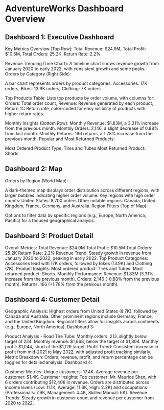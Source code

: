 # AdventureWorks Dashboard Overview

## Dashboard 1:  Executive Dashboard

Key Metrics Overview (Top Row):
Total Revenue: $24.9M,
Total Profit: $10.5M,
Total Orders: 25.2K,
Return Rate: 2.2%

Revenue Trending (Line Chart):
A timeline chart shows revenue growth from January 2020 to early 2022, with consistent growth and some peaks.
Orders by Category (Right Side):

A bar chart represents orders by product categories:
Accessories: 17K orders,
Bikes: 13.9K orders,
Clothing: 7K orders

Top Products Table:
Lists top products by order volume, with columns for:
Orders: Total order count,
Revenue: Revenue generated by each product,
Return %: Return rate,
color-coded for easy visibility of products with higher return rates.

Monthly Insights (Bottom Row):
Monthly Revenue: $1.83M, a 3.31% increase from the previous month.
Monthly Orders: 2,146, a slight decrease of 0.88% from last month.
Monthly Returns: 166 returns, a 1.78% increase from the previous month.
Popular and Most Returned Products:

Most Ordered Product Type: Tires and Tubes
Most Returned Product: Shorts

## Dashboard 2: Map
Orders by Region (World Map):

A dark-themed map displays order distribution across different regions, with larger bubbles indicating higher order volume.
Key regions with high order counts:
United States: 8,700 orders
Other notable regions: Canada, United Kingdom, France, Germany, and Australia.
Region Filters (Top of Map):

Options to filter data by specific regions (e.g., Europe, North America, Pacific) for a focused geographical analysis.

## Dashboard 3: Product Detail

Overall Metrics:
Total Revenue: $24.9M
Total Profit: $10.5M
Total Orders: 25.2K
Return Rate: 2.2%
Revenue Trend:
Steady growth in revenue from January 2020 to 2022, peaking in early 2022.
Top Product Categories:
Accessories lead with 17K orders, followed by Bikes (13.9K) and Clothing (7K).
Product Insights:
Most ordered product: Tires and Tubes.
Most returned product: Shorts.
Monthly Performance:
Revenue: $1.83M (3.31% increase from the previous month).
Orders: 2,146 (-0.88% from the previous month).
Returns: 166 (+1.78% from the previous month).


## Dashboard 4: Customer Detail

Geographic Analysis:
Highest orders from United States (8.7K), followed by Canada and Australia.
Other prominent regions include Germany, France, and the United Kingdom.
Regional filters allow for insights across continents (e.g., Europe, North America).
Dashboard 3:

Product Analysis - Road Tire Tube:
Monthly orders: 213, slightly below target of 234.
Monthly revenue: $1,668, below the target of $1,804.
Monthly profit: $1,044, short of the $1,129 target.
Profit Trend:
Consistent increase in profit from mid-2021 to May 2022, with adjusted profit tracking similarly.
Metric Breakdown:
Orders, revenue, profit, and return percentage can be toggled for detailed analysis.
Dashboard 4:

Customer Metrics:
Unique customers: 17.4K.
Average revenue per customer: $1.4K.
Customer Insights:
Top customer: Mr. Maurice Shan, with 6 orders contributing $12,408 in revenue.
Orders are distributed across income levels (Low: 11.1K, Average: 11.6K, High: 2.2K) and occupations (Professionals: 7.9K, Management: 4.4K, Skilled Manual: 6K).
Revenue Trends:
Steady growth in customer count and revenue per customer from 2020 to 2022.
